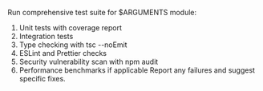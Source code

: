 Run comprehensive test suite for $ARGUMENTS module:
1. Unit tests with coverage report
2. Integration tests
3. Type checking with tsc --noEmit
4. ESLint and Prettier checks
5. Security vulnerability scan with npm audit
6. Performance benchmarks if applicable
Report any failures and suggest specific fixes.